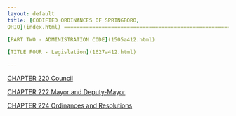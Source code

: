 ```yaml
---
layout: default 
title: [CODIFIED ORDINANCES OF SPRINGBORO,
OHIO](index.html) =====================================================

[PART TWO - ADMINISTRATION CODE](1505a412.html)

[TITLE FOUR - Legislation](1627a412.html)

---
```


[CHAPTER 220 Council](162fa412.html)

[CHAPTER 222 Mayor and Deputy-Mayor](16b9a412.html)

[CHAPTER 224 Ordinances and Resolutions](16cfa412.html)
